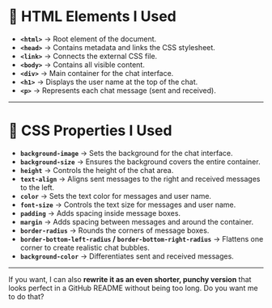 

# 🔹 HTML Elements I Used

* **`<html>`** → Root element of the document.
* **`<head>`** → Contains metadata and links the CSS stylesheet.
* **`<link>`** → Connects the external CSS file.
* **`<body>`** → Contains all visible content.
* **`<div>`** → Main container for the chat interface.
* **`<h1>`** → Displays the user name at the top of the chat.
* **`<p>`** → Represents each chat message (sent and received).

---

# 🔹 CSS Properties I Used

* **`background-image`** → Sets the background for the chat interface.
* **`background-size`** → Ensures the background covers the entire container.
* **`height`** → Controls the height of the chat area.
* **`text-align`** → Aligns sent messages to the right and received messages to the left.
* **`color`** → Sets the text color for messages and user name.
* **`font-size`** → Controls the text size for messages and user name.
* **`padding`** → Adds spacing inside message boxes.
* **`margin`** → Adds spacing between messages and around the container.
* **`border-radius`** → Rounds the corners of message boxes.
* **`border-bottom-left-radius` / `border-bottom-right-radius`** → Flattens one corner to create realistic chat bubbles.
* **`background-color`** → Differentiates sent and received messages.

---

If you want, I can also **rewrite it as an even shorter, punchy version** that looks perfect in a GitHub README without being too long. Do you want me to do that?
